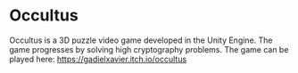 # Occultus
Occultus is a 3D puzzle video game developed in the Unity Engine. The game progresses by solving high cryptography problems.
The game can be played here: 
https://gadielxavier.itch.io/occultus
